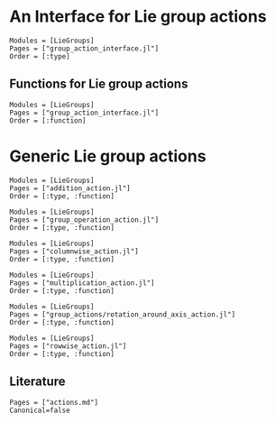 # An Interface for Lie group actions

```@autodocs
Modules = [LieGroups]
Pages = ["group_action_interface.jl"]
Order = [:type]
```

## Functions for Lie group actions

```@autodocs
Modules = [LieGroups]
Pages = ["group_action_interface.jl"]
Order = [:function]
```

# Generic Lie group actions

```@autodocs
Modules = [LieGroups]
Pages = ["addition_action.jl"]
Order = [:type, :function]
```

```@autodocs
Modules = [LieGroups]
Pages = ["group_operation_action.jl"]
Order = [:type, :function]
```

```@autodocs
Modules = [LieGroups]
Pages = ["columnwise_action.jl"]
Order = [:type, :function]
```

```@autodocs
Modules = [LieGroups]
Pages = ["multiplication_action.jl"]
Order = [:type, :function]
```

```@autodocs
Modules = [LieGroups]
Pages = ["group_actions/rotation_around_axis_action.jl"]
Order = [:type, :function]
```

```@autodocs
Modules = [LieGroups]
Pages = ["rowwise_action.jl"]
Order = [:type, :function]
```

## Literature

```@bibliography
Pages = ["actions.md"]
Canonical=false
```